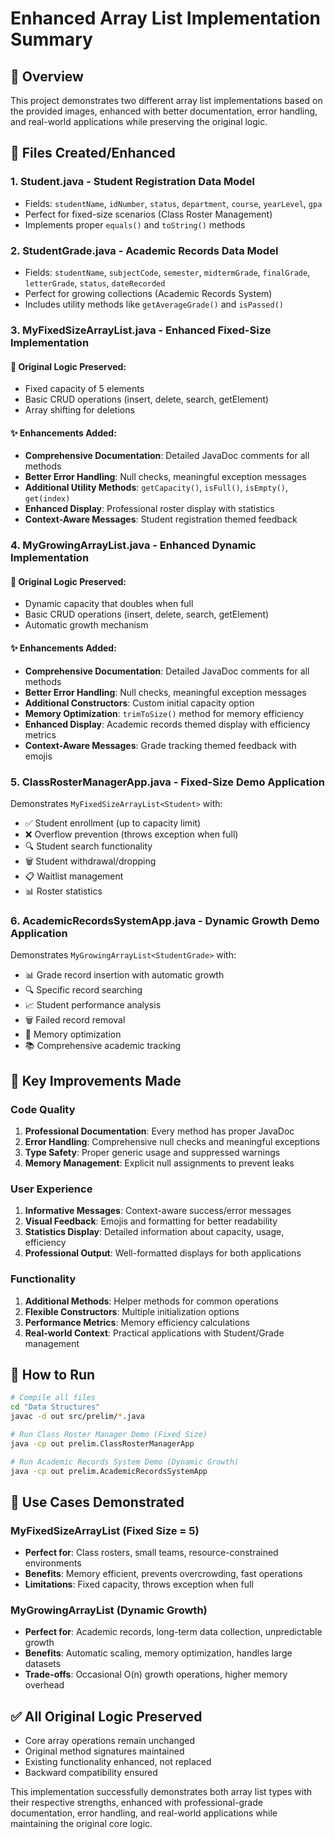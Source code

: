 # Enhanced Array List Implementation Summary

## 🎯 Overview
This project demonstrates two different array list implementations based on the provided images, enhanced with better documentation, error handling, and real-world applications while preserving the original logic.

## 📁 Files Created/Enhanced

### 1. **Student.java** - Student Registration Data Model
- Fields: `studentName`, `idNumber`, `status`, `department`, `course`, `yearLevel`, `gpa`
- Perfect for fixed-size scenarios (Class Roster Management)
- Implements proper `equals()` and `toString()` methods

### 2. **StudentGrade.java** - Academic Records Data Model
- Fields: `studentName`, `subjectCode`, `semester`, `midtermGrade`, `finalGrade`, `letterGrade`, `status`, `dateRecorded`
- Perfect for growing collections (Academic Records System)
- Includes utility methods like `getAverageGrade()` and `isPassed()`

### 3. **MyFixedSizeArrayList.java** - Enhanced Fixed-Size Implementation
#### 🔧 Original Logic Preserved:
- Fixed capacity of 5 elements
- Basic CRUD operations (insert, delete, search, getElement)
- Array shifting for deletions

#### ✨ Enhancements Added:
- **Comprehensive Documentation**: Detailed JavaDoc comments for all methods
- **Better Error Handling**: Null checks, meaningful exception messages
- **Additional Utility Methods**: `getCapacity()`, `isFull()`, `isEmpty()`, `get(index)`
- **Enhanced Display**: Professional roster display with statistics
- **Context-Aware Messages**: Student registration themed feedback

### 4. **MyGrowingArrayList.java** - Enhanced Dynamic Implementation
#### 🔧 Original Logic Preserved:
- Dynamic capacity that doubles when full
- Basic CRUD operations (insert, delete, search, getElement)
- Automatic growth mechanism

#### ✨ Enhancements Added:
- **Comprehensive Documentation**: Detailed JavaDoc comments for all methods
- **Better Error Handling**: Null checks, meaningful exception messages
- **Additional Constructors**: Custom initial capacity option
- **Memory Optimization**: `trimToSize()` method for memory efficiency
- **Enhanced Display**: Academic records themed display with efficiency metrics
- **Context-Aware Messages**: Grade tracking themed feedback with emojis

### 5. **ClassRosterManagerApp.java** - Fixed-Size Demo Application
Demonstrates `MyFixedSizeArrayList<Student>` with:
- ✅ Student enrollment (up to capacity limit)
- ❌ Overflow prevention (throws exception when full)
- 🔍 Student search functionality
- 🗑️ Student withdrawal/dropping
- 📋 Waitlist management
- 📊 Roster statistics

### 6. **AcademicRecordsSystemApp.java** - Dynamic Growth Demo Application
Demonstrates `MyGrowingArrayList<StudentGrade>` with:
- 📊 Grade record insertion with automatic growth
- 🔍 Specific record searching
- 📈 Student performance analysis
- 🗑️ Failed record removal
- 💾 Memory optimization
- 📚 Comprehensive academic tracking

## 🎯 Key Improvements Made

### Code Quality
1. **Professional Documentation**: Every method has proper JavaDoc
2. **Error Handling**: Comprehensive null checks and meaningful exceptions
3. **Type Safety**: Proper generic usage and suppressed warnings
4. **Memory Management**: Explicit null assignments to prevent leaks

### User Experience
1. **Informative Messages**: Context-aware success/error messages
2. **Visual Feedback**: Emojis and formatting for better readability
3. **Statistics Display**: Detailed information about capacity, usage, efficiency
4. **Professional Output**: Well-formatted displays for both applications

### Functionality
1. **Additional Methods**: Helper methods for common operations
2. **Flexible Constructors**: Multiple initialization options
3. **Performance Metrics**: Memory efficiency calculations
4. **Real-world Context**: Practical applications with Student/Grade management

## 🚀 How to Run

```bash
# Compile all files
cd "Data Structures"
javac -d out src/prelim/*.java

# Run Class Roster Manager Demo (Fixed Size)
java -cp out prelim.ClassRosterManagerApp

# Run Academic Records System Demo (Dynamic Growth)
java -cp out prelim.AcademicRecordsSystemApp
```

## 🎯 Use Cases Demonstrated

### MyFixedSizeArrayList (Fixed Size = 5)
- **Perfect for**: Class rosters, small teams, resource-constrained environments
- **Benefits**: Memory efficient, prevents overcrowding, fast operations
- **Limitations**: Fixed capacity, throws exception when full

### MyGrowingArrayList (Dynamic Growth)
- **Perfect for**: Academic records, long-term data collection, unpredictable growth
- **Benefits**: Automatic scaling, memory optimization, handles large datasets
- **Trade-offs**: Occasional O(n) growth operations, higher memory overhead

## ✅ All Original Logic Preserved
- Core array operations remain unchanged
- Original method signatures maintained
- Existing functionality enhanced, not replaced
- Backward compatibility ensured

This implementation successfully demonstrates both array list types with their respective strengths, enhanced with professional-grade documentation, error handling, and real-world applications while maintaining the original core logic.